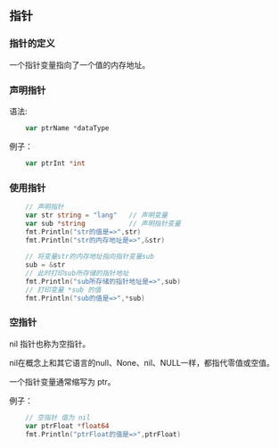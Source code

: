 ## 指针


### 指针的定义 

一个指针变量指向了一个值的内存地址。


### 声明指针
语法:
```go
    var ptrName *dataType
```

例子：
```go
    var ptrInt *int
```


### 使用指针

```go
	// 声明指针
	var str string = "lang"   // 声明变量
	var sub *string			  // 声明指针变量
	fmt.Println("str的值是=>",str)
	fmt.Println("str的内存地址是=>",&str)
	
	// 将变量str的内存地址指向指针变量sub 
	sub = &str
	// 此时打印sub所存储的指针地址
	fmt.Println("sub所存储的指针地址是=>",sub)
	// 打印变量 *sub 的值
	fmt.Println("sub的值是=>",*sub)
```
### 空指针

nil 指针也称为空指针。

nil在概念上和其它语言的null、None、nil、NULL一样，都指代零值或空值。

一个指针变量通常缩写为 ptr。

例子：
```go
	// 空指针 值为 nil
	var ptrFloat *float64
	fmt.Println("ptrFloat的值是=>",ptrFloat)
```